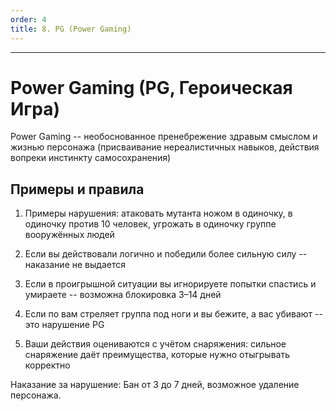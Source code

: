 ```yaml
---
order: 4
title: 8. PG (Power Gaming)
---
```


---

# Power Gaming (PG, Героическая Игра)

Power Gaming -- необоснованное пренебрежение здравым смыслом и жизнью персонажа (присваивание нереалистичных навыков, действия вопреки инстинкту самосохранения)

## Примеры и правила

1. Примеры нарушения: атаковать мутанта ножом в одиночку, в одиночку против 10 человек, угрожать в одиночку группе вооружённых людей

2. Если вы действовали логично и победили более сильную силу -- наказание не выдается

3. Если в проигрышной ситуации вы игнорируете попытки спастись и умираете -- возможна блокировка 3–14 дней

4. Если по вам стреляет группа под ноги и вы бежите, а вас убивают -- это нарушение PG

5. Ваши действия оцениваются с учётом снаряжения: сильное снаряжение даёт преимущества, которые нужно отыгрывать корректно

<note type="danger">

Наказание за нарушение: Бан от 3 до 7 дней, возможное удаление персонажа.

</note>